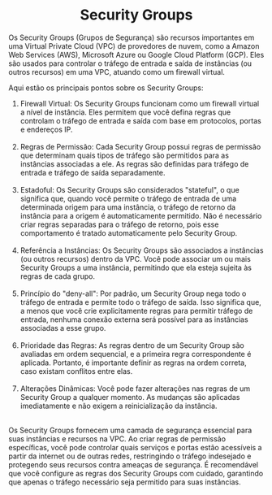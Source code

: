 <h1 align="center">Security Groups</h1>

Os Security Groups (Grupos de Segurança) são recursos importantes em uma Virtual Private Cloud (VPC) de provedores de nuvem, como a Amazon Web Services (AWS), Microsoft Azure ou Google Cloud Platform (GCP). Eles são usados para controlar o tráfego de entrada e saída de instâncias (ou outros recursos) em uma VPC, atuando como um firewall virtual.

Aqui estão os principais pontos sobre os Security Groups:

<ol>

<li>Firewall Virtual: Os Security Groups funcionam como um firewall virtual a nível de instância. Eles permitem que você defina regras que controlam o tráfego de entrada e saída com base em protocolos, portas e endereços IP.</li><br>

<li>Regras de Permissão: Cada Security Group possui regras de permissão que determinam quais tipos de tráfego são permitidos para as instâncias associadas a ele. As regras são definidas para tráfego de entrada e tráfego de saída separadamente.</li><br>

<li>Estadoful: Os Security Groups são considerados "stateful", o que significa que, quando você permite o tráfego de entrada de uma determinada origem para uma instância, o tráfego de retorno da instância para a origem é automaticamente permitido. Não é necessário criar regras separadas para o tráfego de retorno, pois esse comportamento é tratado automaticamente pelo Security Group.</li><br>

<li>Referência a Instâncias: Os Security Groups são associados a instâncias (ou outros recursos) dentro da VPC. Você pode associar um ou mais Security Groups a uma instância, permitindo que ela esteja sujeita às regras de cada grupo.</li><br>

<li>Princípio do "deny-all": Por padrão, um Security Group nega todo o tráfego de entrada e permite todo o tráfego de saída. Isso significa que, a menos que você crie explicitamente regras para permitir tráfego de entrada, nenhuma conexão externa será possível para as instâncias associadas a esse grupo.</li><br>

<li>Prioridade das Regras: As regras dentro de um Security Group são avaliadas em ordem sequencial, e a primeira regra correspondente é aplicada. Portanto, é importante definir as regras na ordem correta, caso existam conflitos entre elas.</li><br>

<li>Alterações Dinâmicas: Você pode fazer alterações nas regras de um Security Group a qualquer momento. As mudanças são aplicadas imediatamente e não exigem a reinicialização da instância.</li><br>

</ol>

Os Security Groups fornecem uma camada de segurança essencial para suas instâncias e recursos na VPC. Ao criar regras de permissão específicas, você pode controlar quais serviços e portas estão acessíveis a partir da internet ou de outras redes, restringindo o tráfego indesejado e protegendo seus recursos contra ameaças de segurança. É recomendável que você configure as regras dos Security Groups com cuidado, garantindo que apenas o tráfego necessário seja permitido para suas instâncias.